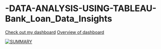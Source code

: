 # -DATA-ANALYSIS-USING-TABLEAU-Bank_Loan_Data_Insights

[Check out my dashboard](https://public.tableau.com/views/BankLoanDataAnalysis_17221509948240/SUMMARY?:language=en-US&:sid=&:redirect=auth&:display_count=n&:origin=viz_share_link)
[Overview of dashboard](https://public.tableau.com/shared/MJ8JT4J9C?:display_count=n&:origin=viz_share_link)

<div class='tableauPlaceholder' id='viz1722171631407' style='position: relative'><noscript><a href='#'><img alt='SUMMARY ' src='https:&#47;&#47;public.tableau.com&#47;static&#47;images&#47;Ba&#47;BankLoanDataAnalysis_17221509948240&#47;SUMMARY&#47;1_rss.png' style='border: none' /></a></noscript><object class='tableauViz'  style='display:none;'><param name='host_url' value='https%3A%2F%2Fpublic.tableau.com%2F' /> <param name='embed_code_version' value='3' /> <param name='site_root' value='' /><param name='name' value='BankLoanDataAnalysis_17221509948240&#47;SUMMARY' /><param name='tabs' value='no' /><param name='toolbar' value='yes' /><param name='static_image' value='https:&#47;&#47;public.tableau.com&#47;static&#47;images&#47;Ba&#47;BankLoanDataAnalysis_17221509948240&#47;SUMMARY&#47;1.png' /> <param name='animate_transition' value='yes' /><param name='display_static_image' value='yes' /><param name='display_spinner' value='yes' /><param name='display_overlay' value='yes' /><param name='display_count' value='yes' /><param name='language' value='en-US' /></object></div>                <script type='text/javascript'>                    var divElement = document.getElementById('viz1722171631407');                    var vizElement = divElement.getElementsByTagName('object')[0];                    if ( divElement.offsetWidth > 800 ) { vizElement.style.width='1600px';vizElement.style.height='927px';} else if ( divElement.offsetWidth > 500 ) { vizElement.style.width='1600px';vizElement.style.height='927px';} else { vizElement.style.width='100%';vizElement.style.height='3827px';}                     var scriptElement = document.createElement('script');                    scriptElement.src = 'https://public.tableau.com/javascripts/api/viz_v1.js';                    vizElement.parentNode.insertBefore(scriptElement, vizElement);                </script>
